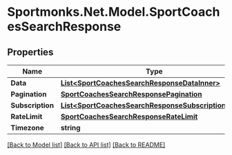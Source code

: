 # Sportmonks.Net.Model.SportCoachesSearchResponse

## Properties

Name | Type | Description | Notes
------------ | ------------- | ------------- | -------------
**Data** | [**List&lt;SportCoachesSearchResponseDataInner&gt;**](SportCoachesSearchResponseDataInner.md) |  | [optional] 
**Pagination** | [**SportCoachesSearchResponsePagination**](SportCoachesSearchResponsePagination.md) |  | [optional] 
**Subscription** | [**List&lt;SportCoachesSearchResponseSubscriptionInner&gt;**](SportCoachesSearchResponseSubscriptionInner.md) |  | [optional] 
**RateLimit** | [**SportCoachesSearchResponseRateLimit**](SportCoachesSearchResponseRateLimit.md) |  | [optional] 
**Timezone** | **string** |  | [optional] 

[[Back to Model list]](../README.md#documentation-for-models) [[Back to API list]](../README.md#documentation-for-api-endpoints) [[Back to README]](../README.md)


